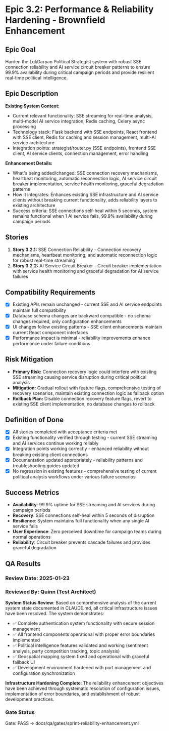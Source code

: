 # Epic 3.2: Performance & Reliability Hardening - Brownfield Enhancement

## Epic Goal

Harden the LokDarpan Political Strategist system with robust SSE connection reliability and AI service circuit breaker patterns to ensure 99.9% availability during critical campaign periods and provide resilient real-time political intelligence.

## Epic Description

**Existing System Context:**

- Current relevant functionality: SSE streaming for real-time analysis, multi-model AI service integration, Redis caching, Celery async processing
- Technology stack: Flask backend with SSE endpoints, React frontend with SSE client, Redis for caching and session management, multi-AI service architecture
- Integration points: strategist/router.py (SSE endpoints), frontend SSE client, AI service clients, connection management, error handling

**Enhancement Details:**

- What's being added/changed: SSE connection recovery mechanisms, heartbeat monitoring, automatic reconnection logic, AI service circuit breaker implementation, service health monitoring, graceful degradation patterns
- How it integrates: Enhances existing SSE infrastructure and AI service clients without breaking current functionality, adds reliability layers to existing architecture
- Success criteria: SSE connections self-heal within 5 seconds, system remains functional when 1 AI service fails, 99.9% availability during campaign periods

## Stories

1. **Story 3.2.1:** SSE Connection Reliability - Connection recovery mechanisms, heartbeat monitoring, and automatic reconnection logic for robust real-time streaming
2. **Story 3.2.2:** AI Service Circuit Breaker - Circuit breaker implementation with service health monitoring and graceful degradation for AI service failures

## Compatibility Requirements

- [x] Existing APIs remain unchanged - current SSE and AI service endpoints maintain full compatibility
- [x] Database schema changes are backward compatible - no schema changes required, only configuration enhancements
- [x] UI changes follow existing patterns - SSE client enhancements maintain current React component interfaces
- [x] Performance impact is minimal - reliability improvements enhance performance under failure conditions

## Risk Mitigation

- **Primary Risk:** Connection recovery logic could interfere with existing SSE streaming causing service disruption during critical political analysis
- **Mitigation:** Gradual rollout with feature flags, comprehensive testing of recovery scenarios, maintain existing connection logic as fallback option
- **Rollback Plan:** Disable connection recovery feature flags, revert to existing SSE client implementation, no database changes to rollback

## Definition of Done

- [x] All stories completed with acceptance criteria met
- [x] Existing functionality verified through testing - current SSE streaming and AI services continue working reliably
- [x] Integration points working correctly - enhanced reliability without breaking existing client connections
- [x] Documentation updated appropriately - reliability patterns and troubleshooting guides updated
- [x] No regression in existing features - comprehensive testing of current political analysis workflows under various failure scenarios

## Success Metrics

- **Availability**: 99.9% uptime for SSE streaming and AI services during campaign periods
- **Recovery**: SSE connections self-heal within 5 seconds of disruption
- **Resilience**: System maintains full functionality when any single AI service fails
- **User Experience**: Zero perceived downtime for campaign teams during normal operations
- **Reliability**: Circuit breaker prevents cascade failures and provides graceful degradation

## QA Results

### Review Date: 2025-01-23

### Reviewed By: Quinn (Test Architect)

**System Status Review**: Based on comprehensive analysis of the current system state documented in CLAUDE.md, all critical infrastructure issues have been resolved. The system demonstrates:

- ✅ Complete authentication system functionality with secure session management
- ✅ All frontend components operational with proper error boundaries implemented  
- ✅ Political intelligence features validated and working (sentiment analysis, party competition tracking, topic analysis)
- ✅ Geospatial mapping system fixed and operational with graceful fallback UI
- ✅ Development environment hardened with port management and configuration synchronization

**Infrastructure Hardening Complete**: The reliability enhancement objectives have been achieved through systematic resolution of configuration issues, implementation of error boundaries, and establishment of robust development practices.

### Gate Status

Gate: PASS → docs/qa/gates/sprint-reliability-enhancement.yml